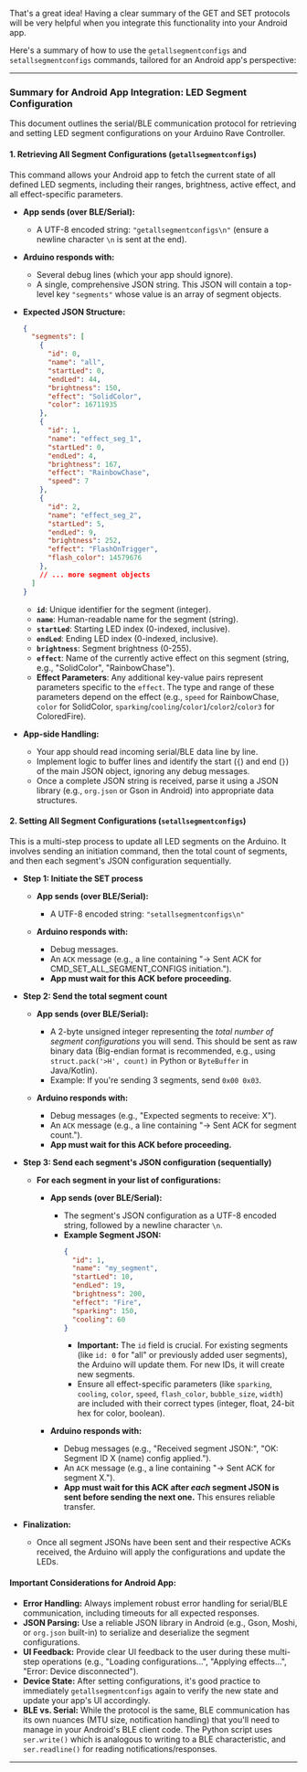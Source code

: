 That's a great idea\! Having a clear summary of the GET and SET protocols will be very helpful when you integrate this functionality into your Android app.

Here's a summary of how to use the `getallsegmentconfigs` and `setallsegmentconfigs` commands, tailored for an Android app's perspective:

-----

### **Summary for Android App Integration: LED Segment Configuration**

This document outlines the serial/BLE communication protocol for retrieving and setting LED segment configurations on your Arduino Rave Controller.

#### **1. Retrieving All Segment Configurations (`getallsegmentconfigs`)**

This command allows your Android app to fetch the current state of all defined LED segments, including their ranges, brightness, active effect, and all effect-specific parameters.

  * **App sends (over BLE/Serial):**

      * A UTF-8 encoded string: `"getallsegmentconfigs\n"` (ensure a newline character `\n` is sent at the end).

  * **Arduino responds with:**

      * Several debug lines (which your app should ignore).
      * A single, comprehensive JSON string. This JSON will contain a top-level key `"segments"` whose value is an array of segment objects.

  * **Expected JSON Structure:**

    ```json
    {
      "segments": [
        {
          "id": 0,
          "name": "all",
          "startLed": 0,
          "endLed": 44,
          "brightness": 150,
          "effect": "SolidColor",
          "color": 16711935
        },
        {
          "id": 1,
          "name": "effect_seg_1",
          "startLed": 0,
          "endLed": 4,
          "brightness": 167,
          "effect": "RainbowChase",
          "speed": 7
        },
        {
          "id": 2,
          "name": "effect_seg_2",
          "startLed": 5,
          "endLed": 9,
          "brightness": 252,
          "effect": "FlashOnTrigger",
          "flash_color": 14579676
        },
        // ... more segment objects
      ]
    }
    ```

      * **`id`**: Unique identifier for the segment (integer).
      * **`name`**: Human-readable name for the segment (string).
      * **`startLed`**: Starting LED index (0-indexed, inclusive).
      * **`endLed`**: Ending LED index (0-indexed, inclusive).
      * **`brightness`**: Segment brightness (0-255).
      * **`effect`**: Name of the currently active effect on this segment (string, e.g., "SolidColor", "RainbowChase").
      * **Effect Parameters**: Any additional key-value pairs represent parameters specific to the `effect`. The type and range of these parameters depend on the effect (e.g., `speed` for RainbowChase, `color` for SolidColor, `sparking`/`cooling`/`color1`/`color2`/`color3` for ColoredFire).

  * **App-side Handling:**

      * Your app should read incoming serial/BLE data line by line.
      * Implement logic to buffer lines and identify the start (`{`) and end (`}`) of the main JSON object, ignoring any debug messages.
      * Once a complete JSON string is received, parse it using a JSON library (e.g., `org.json` or Gson in Android) into appropriate data structures.

#### **2. Setting All Segment Configurations (`setallsegmentconfigs`)**

This is a multi-step process to update all LED segments on the Arduino. It involves sending an initiation command, then the total count of segments, and then each segment's JSON configuration sequentially.

  * **Step 1: Initiate the SET process**

      * **App sends (over BLE/Serial):**

          * A UTF-8 encoded string: `"setallsegmentconfigs\n"`

      * **Arduino responds with:**

          * Debug messages.
          * An `ACK` message (e.g., a line containing "-\> Sent ACK for CMD\_SET\_ALL\_SEGMENT\_CONFIGS initiation.").
          * **App must wait for this ACK before proceeding.**

  * **Step 2: Send the total segment count**

      * **App sends (over BLE/Serial):**

          * A 2-byte unsigned integer representing the *total number of segment configurations* you will send. This should be sent as raw binary data (Big-endian format is recommended, e.g., using `struct.pack('>H', count)` in Python or `ByteBuffer` in Java/Kotlin).
          * Example: If you're sending 3 segments, send `0x00 0x03`.

      * **Arduino responds with:**

          * Debug messages (e.g., "Expected segments to receive: X").
          * An `ACK` message (e.g., a line containing "-\> Sent ACK for segment count.").
          * **App must wait for this ACK before proceeding.**

  * **Step 3: Send each segment's JSON configuration (sequentially)**

      * **For each segment in your list of configurations:**
          * **App sends (over BLE/Serial):**

              * The segment's JSON configuration as a UTF-8 encoded string, followed by a newline character `\n`.
              * **Example Segment JSON:**
                ```json
                {
                  "id": 1,
                  "name": "my_segment",
                  "startLed": 10,
                  "endLed": 19,
                  "brightness": 200,
                  "effect": "Fire",
                  "sparking": 150,
                  "cooling": 60
                }
                ```
                  * **Important:** The `id` field is crucial. For existing segments (like `id: 0` for "all" or previously added user segments), the Arduino will update them. For new IDs, it will create new segments.
                  * Ensure all effect-specific parameters (like `sparking`, `cooling`, `color`, `speed`, `flash_color`, `bubble_size`, `width`) are included with their correct types (integer, float, 24-bit hex for color, boolean).

          * **Arduino responds with:**

              * Debug messages (e.g., "Received segment JSON:", "OK: Segment ID X (name) config applied.").
              * An `ACK` message (e.g., a line containing "-\> Sent ACK for segment X.").
              * **App must wait for this ACK after *each* segment JSON is sent before sending the next one.** This ensures reliable transfer.

  * **Finalization:**

      * Once all segment JSONs have been sent and their respective ACKs received, the Arduino will apply the configurations and update the LEDs.

#### **Important Considerations for Android App:**

  * **Error Handling:** Always implement robust error handling for serial/BLE communication, including timeouts for all expected responses.
  * **JSON Parsing:** Use a reliable JSON library in Android (e.g., Gson, Moshi, or `org.json` built-in) to serialize and deserialize the segment configurations.
  * **UI Feedback:** Provide clear UI feedback to the user during these multi-step operations (e.g., "Loading configurations...", "Applying effects...", "Error: Device disconnected").
  * **Device State:** After setting configurations, it's good practice to immediately `getallsegmentconfigs` again to verify the new state and update your app's UI accordingly.
  * **BLE vs. Serial:** While the protocol is the same, BLE communication has its own nuances (MTU size, notification handling) that you'll need to manage in your Android's BLE client code. The Python script uses `ser.write()` which is analogous to writing to a BLE characteristic, and `ser.readline()` for reading notifications/responses.

-----